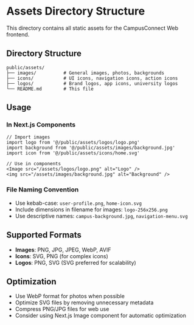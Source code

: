 # Assets Directory Structure

This directory contains all static assets for the CampusConnect Web frontend.

## Directory Structure

```
public/assets/
├── images/          # General images, photos, backgrounds
├── icons/           # UI icons, navigation icons, action icons
├── logos/           # Brand logos, app icons, university logos
└── README.md        # This file
```

## Usage

### In Next.js Components
```tsx
// Import images
import logo from '@/public/assets/logos/logo.png'
import background from '@/public/assets/images/background.jpg'
import icon from '@/public/assets/icons/home.svg'

// Use in components
<Image src="/assets/logos/logo.png" alt="Logo" />
<img src="/assets/images/background.jpg" alt="Background" />
```

### File Naming Convention
- Use kebab-case: `user-profile.png`, `home-icon.svg`
- Include dimensions in filename for images: `logo-256x256.png`
- Use descriptive names: `campus-background.jpg`, `navigation-menu.svg`

## Supported Formats
- **Images**: PNG, JPG, JPEG, WebP, AVIF
- **Icons**: SVG, PNG (for complex icons)
- **Logos**: PNG, SVG (SVG preferred for scalability)

## Optimization
- Use WebP format for photos when possible
- Optimize SVG files by removing unnecessary metadata
- Compress PNG/JPG files for web use
- Consider using Next.js Image component for automatic optimization 